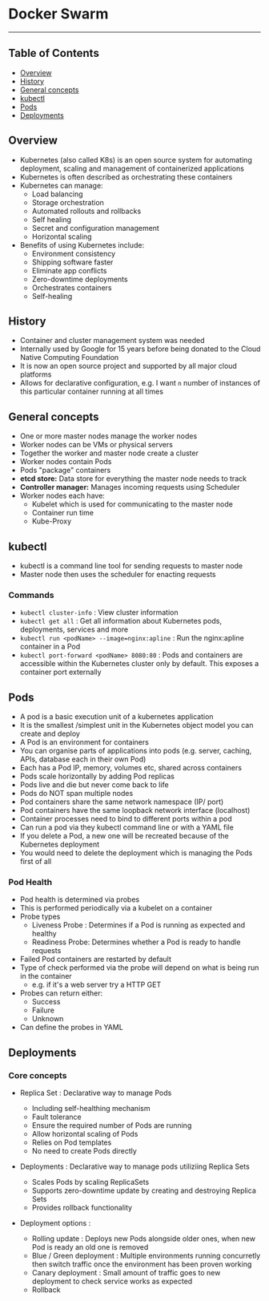 # Docker Swarm

- - - -

## Table of Contents

* [Overview](https://github.com/Sam-Ballantyne/DevNotes/blob/main/Docker/kubernetes.md#overview)
* [History](https://github.com/Sam-Ballantyne/DevNotes/blob/main/Docker/kubernetes.md#history)
* [General concepts](https://github.com/Sam-Ballantyne/DevNotes/blob/main/Docker/kubernetes.md#general-concepts)
* [kubectl](https://github.com/Sam-Ballantyne/DevNotes/blob/main/Docker/kubernetes.md#kubectl)
* [Pods](https://github.com/Sam-Ballantyne/DevNotes/blob/main/Docker/kubernetes.md#pods)
* [Deployments](https://github.com/Sam-Ballantyne/DevNotes/blob/main/Docker/kubernetes.md#deployments)

## Overview

* Kubernetes (also called K8s) is an open source system for automating deployment, scaling and management of containerized applications
* Kubernetes is often described as orchestrating these containers
* Kubernetes can manage:
  * Load balancing
  * Storage orchestration
  * Automated rollouts and rollbacks
  * Self healing
  * Secret and configuration management
  * Horizontal scaling
* Benefits of using Kubernetes include:
  * Environment consistency
  * Shipping software faster
  * Eliminate app conflicts
  * Zero-downtime deployments
  * Orchestrates containers
  * Self-healing

## History

* Container and cluster management system was needed
* Internally used by Google for 15 years before being donated to the Cloud Native Computing Foundation
* It is now an open source project and supported by all major cloud platforms
* Allows for declarative configuration, e.g. I want `n` number of instances of this particular container running at all times

## General concepts

* One or more master nodes manage the worker nodes
* Worker nodes can be VMs or physical servers
* Together the worker and master node create a cluster
* Worker nodes contain Pods
* Pods "package" containers
* __etcd store:__ Data store for everything the master node needs to track
* __Controller manager:__ Manages incoming requests using Scheduler
* Worker nodes each have:
  * Kubelet which is used for communicating to the master node
  * Container run time
  * Kube-Proxy

## kubectl

* kubectl is a command line tool for sending requests to master node
* Master node then uses the scheduler for enacting requests

### Commands

* `kubectl cluster-info` : View cluster information
* `kubectl get all` : Get all information about Kubernetes pods, deployments, services and more
* `kubectl run <podName> --image=nginx:apline` : Run the nginx:apline container in a Pod
* `kubectl port-forward <podName> 8080:80` : Pods and containers are accessible within the Kubernetes cluster only by default. This exposes a container port externally

## Pods

* A pod is a basic execution unit of a kubernetes application
* It is the smallest /simplest unit in the Kubernetes object model you can create and deploy
* A Pod is an environment for containers
* You can organise parts of applications into pods (e.g. server, caching, APIs, database each in their own Pod)
* Each has a Pod IP, memory, volumes etc, shared across containers
* Pods scale horizontally by adding Pod replicas
* Pods live and die but never come back to life
* Pods do NOT span multiple nodes
* Pod containers share the same network namespace (IP/ port)
* Pod containers have the same loopback network interface (localhost)
* Container processes need to bind to different ports within a pod
* Can run a pod via they kubectl command line or with a YAML file
* If you delete a Pod, a new one will be recreated because of the Kubernetes deployment
* You would need to delete the deployment which is managing the Pods first of all

### Pod Health

* Pod health is determined via probes
* This is performed periodically via a kubelet on a container
* Probe types
  * Liveness Probe : Determines if a Pod is running as expected and healthy
  * Readiness Probe: Determines whether a Pod is ready to handle requests
* Failed Pod containers are restarted by default
* Type of check performed via the probe will depend on what is being run in the container
  * e.g. if it's a web server try a HTTP GET
* Probes can return either:
  * Success
  * Failure
  * Unknown
* Can define the probes in YAML

## Deployments

### Core concepts

* Replica Set : Declarative way to manage Pods
  * Including self-healthing mechanism
  * Fault tolerance  
  * Ensure the required number of Pods are running
  * Allow horizontal scaling of Pods
  * Relies on Pod templates
  * No need to create Pods directly

* Deployments : Declarative way to manage pods utiliziing Replica Sets
  * Scales Pods by scaling ReplicaSets
  * Supports zero-downtime update by creating and destroying Replica Sets
  * Provides rollback functionality

* Deployment options :
  * Rolling update : Deploys new Pods alongside older ones, when new Pod is ready an old one is removed
  * Blue / Green deployment : Multiple environments running concurretly then switch traffic once the environment has been proven working
  * Canary deployment : Small amount of traffic goes to new deployment to check service works as expected
  * Rollback
